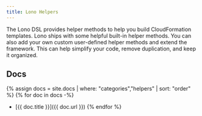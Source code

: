 ```yaml
---
title: Lono Helpers
---
```


The Lono DSL provides helper methods to help you build CloudFormation templates. Lono ships with some helpful built-in helper methods. You can also add your own custom user-defined helper methods and extend the framework. This can help simplify your code, remove duplication, and keep it organized.

## Docs

{% assign docs = site.docs | where: "categories","helpers" | sort: "order" %}
{% for doc in docs -%}
* [{{ doc.title }}]({{ doc.url }})
{% endfor %}
